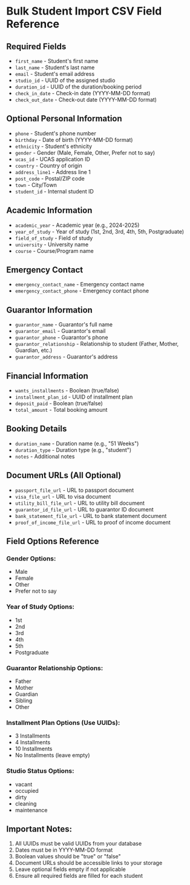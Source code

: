 # Bulk Student Import CSV Field Reference

## Required Fields
- `first_name` - Student's first name
- `last_name` - Student's last name  
- `email` - Student's email address
- `studio_id` - UUID of the assigned studio
- `duration_id` - UUID of the duration/booking period
- `check_in_date` - Check-in date (YYYY-MM-DD format)
- `check_out_date` - Check-out date (YYYY-MM-DD format)

## Optional Personal Information
- `phone` - Student's phone number
- `birthday` - Date of birth (YYYY-MM-DD format)
- `ethnicity` - Student's ethnicity
- `gender` - Gender (Male, Female, Other, Prefer not to say)
- `ucas_id` - UCAS application ID
- `country` - Country of origin
- `address_line1` - Address line 1
- `post_code` - Postal/ZIP code
- `town` - City/Town
- `student_id` - Internal student ID

## Academic Information
- `academic_year` - Academic year (e.g., 2024-2025)
- `year_of_study` - Year of study (1st, 2nd, 3rd, 4th, 5th, Postgraduate)
- `field_of_study` - Field of study
- `university` - University name
- `course` - Course/Program name

## Emergency Contact
- `emergency_contact_name` - Emergency contact name
- `emergency_contact_phone` - Emergency contact phone

## Guarantor Information
- `guarantor_name` - Guarantor's full name
- `guarantor_email` - Guarantor's email
- `guarantor_phone` - Guarantor's phone
- `guarantor_relationship` - Relationship to student (Father, Mother, Guardian, etc.)
- `guarantor_address` - Guarantor's address

## Financial Information
- `wants_installments` - Boolean (true/false)
- `installment_plan_id` - UUID of installment plan
- `deposit_paid` - Boolean (true/false)
- `total_amount` - Total booking amount

## Booking Details
- `duration_name` - Duration name (e.g., "51 Weeks")
- `duration_type` - Duration type (e.g., "student")
- `notes` - Additional notes

## Document URLs (All Optional)
- `passport_file_url` - URL to passport document
- `visa_file_url` - URL to visa document
- `utility_bill_file_url` - URL to utility bill document
- `guarantor_id_file_url` - URL to guarantor ID document
- `bank_statement_file_url` - URL to bank statement document
- `proof_of_income_file_url` - URL to proof of income document

## Field Options Reference

### Gender Options:
- Male
- Female
- Other
- Prefer not to say

### Year of Study Options:
- 1st
- 2nd
- 3rd
- 4th
- 5th
- Postgraduate

### Guarantor Relationship Options:
- Father
- Mother
- Guardian
- Sibling
- Other

### Installment Plan Options (Use UUIDs):
- 3 Installments
- 4 Installments
- 10 Installments
- No Installments (leave empty)

### Studio Status Options:
- vacant
- occupied
- dirty
- cleaning
- maintenance

## Important Notes:
1. All UUIDs must be valid UUIDs from your database
2. Dates must be in YYYY-MM-DD format
3. Boolean values should be "true" or "false"
4. Document URLs should be accessible links to your storage
5. Leave optional fields empty if not applicable
6. Ensure all required fields are filled for each student
